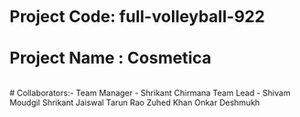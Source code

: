 # Project Code:  full-volleyball-922
# Project Name : Cosmetica
<br/>
# Collaborators:-
Team Manager - Shrikant  Chirmana
Team Lead - Shivam Moudgil
Shrikant Jaiswal
Tarun Rao
Zuhed Khan
Onkar Deshmukh

